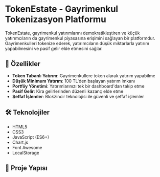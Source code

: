 # TokenEstate - Gayrimenkul Tokenizasyon Platformu

TokenEstate, gayrimenkul yatırımlarını demokratikleştiren ve küçük yatırımcıların da gayrimenkul piyasasına erişimini sağlayan bir platformdur. Gayrimenkulleri tokenize ederek, yatırımcıların düşük miktarlarla yatırım yapabilmesini ve pasif gelir elde etmesini sağlar.

## 🚀 Özellikler

- **Token Tabanlı Yatırım**: Gayrimenkullere token alarak yatırım yapabilme
- **Düşük Minimum Yatırım**: 100 TL'den başlayan yatırım imkanı
- **Portföy Yönetimi**: Yatırımlarınızı tek bir dashboard'dan takip etme
- **Pasif Gelir**: Kira gelirlerinden düzenli kazanç elde etme
- **Şeffaf İşlemler**: Blokzincir teknolojisi ile güvenli ve şeffaf işlemler

## 🛠️ Teknolojiler

- HTML5
- CSS3
- JavaScript (ES6+)
- Chart.js
- Font Awesome
- LocalStorage

## 📁 Proje Yapısı
